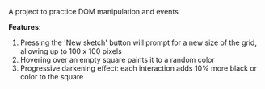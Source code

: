 A project to practice DOM manipulation and events

**Features:**
1. Pressing the 'New sketch' button will prompt for a new size of the grid, allowing up to 100 x 100 pixels
2. Hovering over an empty square paints it to a random color
3. Progressive darkening effect:
each interaction adds 10% more black or color to the square

